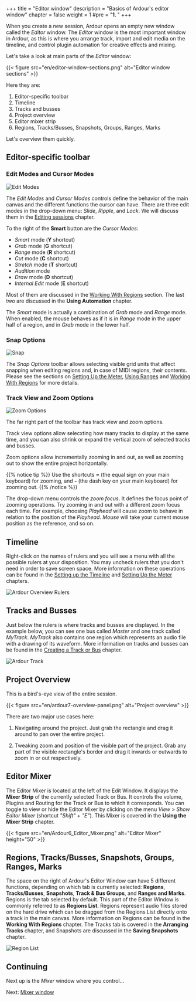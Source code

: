 +++
title = "Editor window"
description = "Basics of Ardour's editor window"
chapter = false
weight = 1
#pre = "<b>1. </b>"
+++

When you create a new session, Ardour opens an empty new window called the
_Editor_ window. The _Editor_ window is the most important window in Ardour, as
this is where you arrange track, import and edit media on the timeline, and
control plugin automation for creative effects and mixing.

Let's take a look at main parts of the _Editor_ window:

{{< figure src="en/editor-window-sections.png" alt="Editor window sections" >}}

Here they are:

1. Editor-specific toolbar
2. Timeline
3. Tracks and busses
4. Project overview
5. Editor mixer strip
6. Regions, Tracks/Busses, Snapshots, Groups, Ranges, Marks

Let's overview them quickly.

## Editor-specific toolbar

### Edit Modes and Cursor Modes

![Edit Modes](en/ardour7-edit-modes-cursor-modes.png)

The _Edit Modes_ and _Cursor Modes_ controls define the behavior of the main
canvas and the different functions the cursor can have. There are three edit
modes in the drop-down menu: _Slide_, _Ripple_, and _Lock_. We will discuss them
in the [Editing sessions](../../../editing-sessions/) chapter.

To the right of the **Smart** button are the _Cursor Modes_:

- _Smart_ mode (**Y** shortcut)
- _Grab_ mode (**G** shortcut)
- _Range_ mode (**R** shortcut)
- _Cut_ mode (**C** shortcut)
- _Stretch_ mode (**T** shortcut)
- _Audition_ mode
- _Draw_ mode (**D** shortcut)
- _Internal Edit_ mode (**E** shortcut)

Most of them are discussed in the [Working With
Regions](../../../editing-sessions/working-with-regions/) section. The last two are
discussed in the **Using Automation** chapter.

The _Smart_ mode is actually a combination of _Grab_ mode and _Range_ mode. When
enabled, the mouse behaves as if it is in _Range_ mode in the upper half of a
region, and in _Grab_ mode in the lower half.

### Snap Options

![Snap](en/ardour7-snap-options-and-nudge-controls.png)

The _Snap Options_ toolbar allows selecting visible grid units that affect
snapping when editing regions and, in case of MIDI regions, their contents.
Please see the sections on
[Setting Up the Meter](../../../editing-sessions/setting-up-the-meter/),
[Using Ranges](../../../editing-sessions/using-ranges/) and
[Working With Regions](../../../editing-sessions/working-with-regions/) for more
details.

### Track View and Zoom Options

![Zoom Options](en/ardour7-view-and-zoom-options.png)

The far right part of the toolbar has track view and zoom options.

Track view options allow selecxting how many tracks to display at the same time,
and you can also shrink or expand the vertical zoom of selected tracks and
busses.

Zoom options allow incrementally zooming in and out, as well as zooming out to
show the entire project horizontally.

{{% notice tip %}}
Use the shortcuts **=** (the equal sign on your main keyboard) for zooming, and
**-** (the dash key on your main keyboard) for zooming out.
{{% /notice %}}

The drop-down menu controls the _zoom focus_. It defines the focus point of
zooming operations. Try zooming in and out with a different zoom focus each
time. For example, choosing _Playhead_ will cause zoom to behave in relation to
the position of the _Playhead_. _Mouse_ will take your current mouse position as
the reference, and so on.

## Timeline

Right-click on the names of rulers and you will see a menu with all the
possible rulers at your disposition. You may uncheck rulers that you
don't need in order to save screen space. More information on these
operations can be found in the
[Setting up the Timeline](../../setting-up-the-timeline/) and
[Setting Up the Meter](../../../editing-sessions/setting-up-the-meter/) chapters.

![Ardour Overview Rulers](en/Ardour6_Overview_Rulers.png)

## Tracks and Busses

Just below the rulers is where tracks and busses are displayed. In the example
below, you can see one bus called _Master_ and one track called _MyTrack_.
_MyTrack_ also contains one region which represents an audio file with a drawing
of its waveform. More information on tracks and busses can be found in the
[Creating a Track or Bus](../../creating-tracks-and-busses/) chapter.

![Ardour Track](en/Ardour6_Track.png)

## Project Overview

This is a bird's-eye view of the entire session.

{{< figure src="en/ardour7-overview-panel.png" alt="Project overview" >}}

 There are two major use cases
here:

1. Navigating around the project. Just grab the rectangle and drag it around to
pan over the entire project.

2. Tweaking zoom and position of the visible part of the project. Grab any part
of the visible rectangle's border and drag it inwards or outwards to zoom in or
out respectively.

## Editor Mixer

The Editor Mixer is located at the left of the Edit Window. It displays
the **Mixer Strip** of the currently selected Track or Bus. It controls
the volume, Plugins and Routing for the Track or Bus to which it
corresponds. You can toggle to view or hide the Editor Mixer by clicking
on the menu *View* > *Show Editor Mixer* (shortcut *"Shift"* + *"E"*).
This Mixer is covered in the **Using the Mixer Strip** chapter.

{{< figure src="en/Ardour6_Editor_Mixer.png" alt="Editor Mixer" height="50" >}}

## Regions, Tracks/Busses, Snapshots, Groups, Ranges, Marks

The space on the right of Ardour's Editor Window can have 5 different
functions, depending on which tab is currently selected: **Regions**,
**Tracks/Busses**, **Snapshots**, **Track & Bus Groups**, and **Ranges
and Marks**. Regions is the tab selected by default. This part of the
Editor Window is commonly referred to as **Regions List**. Regions
represent audio files stored on the hard drive which can be dragged from
the Regions List directly onto a track in the main canvas. More
information on Regions can be found in the **Working With Regions**
chapter. The Tracks tab is covered in the **Arranging Tracks** chapter,
and Snapshots are discussed in the **Saving Snapshots** chapter.

![Region List](en/Ardour6_Region_List.png)

## Continuing

Next up is the _Mixer_ window where you control...

Next: [Mixer window](../mixer-window)